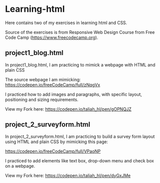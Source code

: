 # Learning-html
Here contains two of my exercises in learning html and CSS.

Source of the exercises is from Responsive Web Design Course from Free Code Camp (https://www.freecodecamp.org).

## project1_blog.html

In project1_blog.html, I am practicing to mimick a webpage with HTML and plain CSS

The source webpage I am mimicking: https://codepen.io/freeCodeCamp/full/zNqgVx

I practiced how to add images and paragraphs, with specific layout, positioning and sizing requirements.

View my Fork here: https://codepen.io/taliah_hl/pen/gOPNQJZ


## project_2_surveyform.html

In project_2_surveyform.html, I am practicing to build a survey form layout using HTML and plain CSS by mimicking this page:

https://codepen.io/freeCodeCamp/full/VPaoNP

I practiced to add elements like text box, drop-down menu and check box on a webpage.

View my Fork here: https://codepen.io/taliah_hl/pen/dyGxJMe

